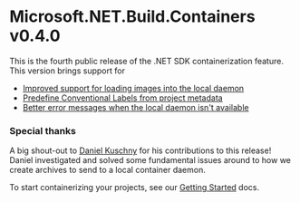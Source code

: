 # Microsoft.NET.Build.Containers v0.4.0

This is the fourth public release of the .NET SDK containerization feature. This version brings support for

* [Improved support for loading images into the local daemon](https://github.com/dotnet/sdk-container-builds/pull/323)
* [Predefine Conventional Labels from project metadata](https://github.com/dotnet/sdk-container-builds/pull/307)
* [Better error messages when the local daemon isn't available](https://github.com/dotnet/sdk-container-builds/pull/319)

### Special thanks

A big shout-out to [Daniel Kuschny](@danielku15) for his contributions to this release! Daniel investigated and solved some fundamental issues around to how we create archives to send to a local container daemon.

To start containerizing your projects, see our [Getting Started](http://github.com/dotnet/sdk-container-builds/blob/main/docs/GettingStarted.md) docs.
